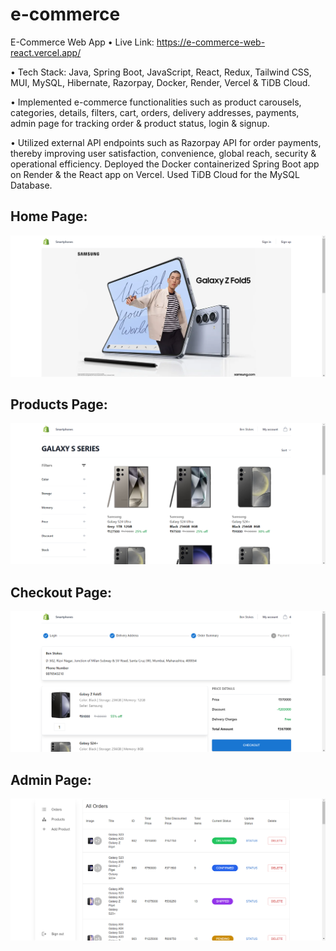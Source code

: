﻿# e-commerce

E-Commerce Web App • Live Link: https://e-commerce-web-react.vercel.app/

• Tech Stack: Java, Spring Boot, JavaScript, React, Redux, Tailwind CSS, MUI, MySQL, Hibernate, Razorpay, Docker, Render, Vercel & TiDB Cloud.

• Implemented e-commerce functionalities such as product carousels, categories, details, filters, cart, orders, delivery addresses, payments, admin page for tracking order & product status, login & signup.

• Utilized external API endpoints such as Razorpay API for order payments, thereby improving user satisfaction, convenience, global reach, security & operational efficiency. Deployed the Docker containerized Spring Boot app on Render & the React app on Vercel. Used TiDB Cloud for the MySQL Database.


## Home Page:

![Alt text](https://github.com/bbazwalt/e-commerce/blob/main/screenshots/home-page.png)

## Products Page:

![Alt text](https://github.com/bbazwalt/e-commerce/blob/main/screenshots/products-page.png)

## Checkout Page:

![Alt text](https://github.com/bbazwalt/e-commerce/blob/main/screenshots/check-out-page.png)

## Admin Page:

![Alt text](https://github.com/bbazwalt/e-commerce/blob/main/screenshots/admin-page.png)
